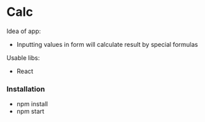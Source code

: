 # Calc

Idea of app:

- Inputting values in form will calculate result by special formulas

Usable libs:

- React

### Installation

- npm install
- npm start